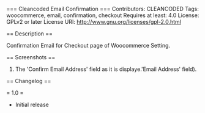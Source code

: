 === Cleancoded Email Confirmation ===
Contributors: CLEANCODED
Tags: woocommerce, email, confirmation, checkout
Requires at least: 4.0
License: GPLv2 or later
License URI: http://www.gnu.org/licenses/gpl-2.0.html


== Description ==

Confirmation Email for Checkout page of Woocommerce Setting.


== Screenshots ==

1. The 'Confirm Email Address' field as it is displaye.'Email Address' field).

== Changelog ==

= 1.0 =
* Initial release
